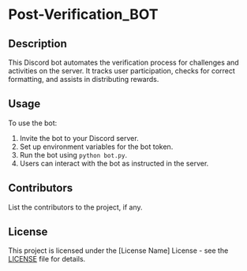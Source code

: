 # Post-Verification_BOT

## Description

This Discord bot automates the verification process for challenges and activities on the server. It tracks user participation, checks for correct formatting, and assists in distributing rewards.

## Usage

To use the bot:

1. Invite the bot to your Discord server.
2. Set up environment variables for the bot token.
3. Run the bot using `python bot.py`.
4. Users can interact with the bot as instructed in the server.

## Contributors

List the contributors to the project, if any.

## License

This project is licensed under the [License Name] License - see the [LICENSE](LICENSE) file for details.
